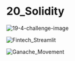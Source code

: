 # 20_Solidity
![19-4-challenge-image](https://user-images.githubusercontent.com/95944553/166399775-d9c3878e-2f70-435c-b57a-89f3badfa9b4.png)



![Fintech_Streamlit](https://user-images.githubusercontent.com/95944553/166399873-d716fd11-5a23-45c7-b538-8fdab5d917c0.png)



![Ganache_Movement](https://user-images.githubusercontent.com/95944553/166399890-4705e5cd-4329-411a-9c9a-afbcd45d3104.png)
